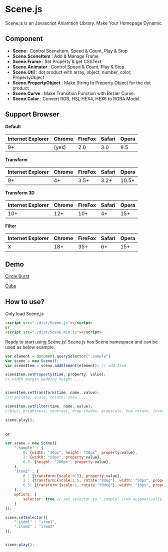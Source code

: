 Scene.js
============


Scene.js is an Javascript Aniamtion Library. Make Your Homepage Dynamic.
<br>

## Component
* **Scene** : Control SceneItem, Speed & Count, Play & Stop
* **Scene.SceneItem** : Add & Manage Frame
* **Scene.Frame** : Set Property & get CSSText
* **Scene.Animator** : Control Speed & Count, Play & Stop
* **Scene.Util** : dot product with array, object, number, color, PropertyObject
* **Scene.PropertyObject** : Make String to Property Object for the dot product
* **Scene.Curve** : Make Transition Function with Bezier Curve.
* **Scene.Color** : Convert RGB, HSL HEX4, HEX6 to RGBA Model.

## Support Browser
**Default**

|Internet Explorer|Chrome|FireFox|Safari|Opera|
|---|---|---|---|---|
|9+|(yes)|2.0|3.0|9.5|

**Transform**

|Internet Explorer|Chrome|FireFox|Safari|Opera|
|---|---|---|---|---|
|9+|4+|3.5+|3.2+|10.5+|

**Transform 3D**

|Internet Explorer|Chrome|FireFox|Safari|Opera|
|---|---|---|---|---|
|10+|12+|10+|4+|15+|

**Filter**

|Internet Explorer|Chrome|FireFox|Safari|Opera|
|---|---|---|---|---|
|X|18+|35+|6+|15+|


## Demo

[Circle Burst](http://daybrush.com/Scene.js2/example/circleburst.html)

[Cube](http://daybrush.com/Scene.js2/example/cube.html)




## How to use?

Only load Scene,js

```HTML
<script src="./dist/Scene.js"></script>
or
<script src="./dist/Scene.min.js"></script>

```
 
Ready to start using Scene.js! Scene.js has Scene namespace and can be used as below example.

```javascript
var element = document.querySelector(".sample")
var scene = new Scene();
var sceneItem = scene.addElement(element); // add Item

sceneItem.setProperty(time, property, value);
// width margin padding height ....


sceneItem.setTransform(time, name, value);
//translate, scale, rotate, skew ....

sceneItem.setFilter(time, name, value);
//blur, brightness, contrast, drop-shadow, grayscale, hue-rotate, invert, opacity, saturate, sepia

scene.play();
        
```

or

```javascript
var scene = new Scene({
	".sample" : {
		0: {width: "30px", height: "20px", property:value},
		2: {width: "50px", property:value},
		6.5: {height: "200px", property:value},
	},
	"item2" : {
		0 : {transform:{scale:0.5}, property:value},
		2 : {transform:{scale:1.5, rotate:"0deg"}, width: "50px", property:value},
		6.5: {transform:{scale:1, rotate:"50deg"}, width: "10px", property:value},
	},
	options: {
		selector: true // set selector to ".sample" item automatically.
	}
});

scene.setSelector({
	".item1" : "item1",
	".item2" : "item2"
});


scene.play();

```


